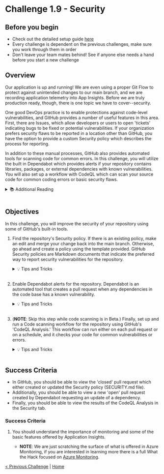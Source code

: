 # Challenge 1.9 - Security

## Before you begin

* Check out the detailed setup guide [here](/Setup/readme.md)
* Every challenge is dependent on the previous challenges, make sure you work through them in order
* Don't leave your team mates behind! See if anyone else needs a hand before you start a new challenge

## Overview

Our application is up and running! We are even using a proper Git Flow to protect against unintended changes to our main branch, and we are recording application telemetry into App Insights. Before we are truly production ready, though, there is one topic we have to cover--security. 

One good DevOps practice is to enable protections against code-level vulnerabilities, and GitHub provides a number of useful features in this area. First, there are Issues, which allow developers or users to open 'tickets' indicating bugs to be fixed or potential vulnerabilities. If your organization prefers security flaws to be reported in a location other than GitHub, you have the option to provide a custom Security policy which describes the process for reporting. 

In addition to these manual processes, GitHub also provides automated tools for scanning code for common errors. In this challenge, you will utilize the built in Dependabot which provides alerts if your repository contains libraries, packages, or external dependencies with known vulnerabilities. You will also set up a workflow with CodeQL which can scan your source code for common coding errors or basic security flaws.

<details>
<summary>📚 Additional Reading</summary>
<ul>
<li>Learn more about adding a security policy to your repository <a href="https://docs.github.com/en/github/managing-security-vulnerabilities/adding-a-security-policy-to-your-repository">here</a></li>
<li>Learn more about Dependabot and vulnerable dependencies <a href="https://docs.github.com/en/github/managing-security-vulnerabilities/managing-vulnerabilities-in-your-projects-dependencies">here</a></li>
<li>Learn more about automated code scanning and understanding results <a href="https://docs.github.com/en/github/finding-security-vulnerabilities-and-errors-in-your-code">here</a></li>
</ul>
</details>

<br>

## Objectives

In this challenge, you will improve the security of your repository using some of GitHub's built-in tools. 

1. Find the repository's Security policy. If there is an existing policy, make an edit and merge your change back into the main branch. Otherwise, go ahead and create a policy using the template provided. GitHub Security policies are Markdown documents that indicate the preferred way to report security vulnerabilities for the repository. 

    <details>
    <summary>💡 Tips and Tricks</summary>
    <ul>
        <li>If you are stuck, check out the 'Security' tab of your repository on GitHub.</li>
    </ul>
    </details>
    <br>

2. Enable Dependabot alerts for the repository. Dependabot is an automated tool that creates a pull request when any dependencies in the code base has a known vulnerability. 

    <details>
    <summary>💡 Tips and Tricks</summary>
    To Setup Dependabot
    <ol>
    <li>In your repo select "Settings"</li>
    <li>On the left hand side, select "Code security and analysis"</li>
    <li>Select "Enable" on "Dependabot alerts" and "Dependabot security updates"</li>
    </ol>
    </details>
    <br>

3. (**NOTE**: Skip this step while code scanning is in Beta.) Finally, set up and run a Code scanning workflow for the repository using GitHub's 'CodeQL Analysis.' This workflow can run either on each pull request or on a schedule, and it checks your code for common vulnerabilities or errors. 

    <details>
    <summary>💡 Tips and Tricks</summary>
    To Enable CodeQL
    <ol>
    <li>In your repo select "Settings"</li>
    <li>On the left hand side, select "Code security and analysis"</li>
    <li>Select "Set up" on "Code scanning"</li>
    <li>On the new page, select "Configure CodeQL Alerts"</li>
    <li>It will give you a default template which you can modify, an example is <a href="template.yml">here</a></li>
    </ol>
    </details>
    <br>

## Success Criteria

- In GitHub, you should be able to view the 'closed' pull request which either created or updated the Security policy (SECURITY.md file). 
- Additionally, you should be able to view a new 'open' pull request created by Dependabot requesting an update of a dependency. 
- Finally, you should be able to view the results of the CodeQL Analysis in the Security tab. 

### Success Criteria

1. You should understand the importance of monitoring and some of the basic features offered by Application Insights.

    - **NOTE**: We are just scratching the surface of what is offered in Azure Monitoring, if you are interested in learning more there is a full What the Hack focused on [Azure Monitoring](https://github.com/microsoft/WhatTheHack/tree/master/007-AzureMonitoring).


[< Previous Challenge](../1.6/readme.md) | [Home](../readme.md)

